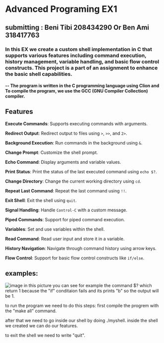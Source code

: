 # Advanced Programing EX1
## submitting : Beni Tibi 208434290 Or Ben Ami 318417763
### In this EX we create a custom shell implementation in C that supports various features including command execution, history management, variable handling, and basic flow control constructs. This project is a part of an assignment to enhance the basic shell capabilities.
#### -- The program is written in the C programming language using Clion and To compile the program, we use the GCC (GNU Compiler Collection) compiler.

## Features

 **Execute Commands**: Supports executing commands with arguments.
 
 **Redirect Output**: Redirect output to files using `>`, `>>`, and `2>`.
 
 **Background Execution**: Run commands in the background using `&`.
 
 **Change Prompt**: Customize the shell prompt.
 
 **Echo Command**: Display arguments and variable values.
 
 **Print Status**: Print the status of the last executed command using `echo $?`.
 
 **Change Directory**: Change the current working directory using `cd`.
 
 **Repeat Last Command**: Repeat the last command using `!!`.
 
 **Exit Shell**: Exit the shell using `quit`.
 
 **Signal Handling**: Handle `Control-C` with a custom message.
 
 **Piped Commands**: Support for piped command execution.
 
 **Variables**: Set and use variables within the shell.
 
 **Read Command**: Read user input and store it in a variable.
 
 **History Navigation**: Navigate through command history using arrow keys.
 
 **Flow Control**: Support for basic flow control constructs like `if/else`.


 

## examples:
 ![image](https://github.com/Benit1/Advanced_Programing_EX1/assets/110784868/9b7448c9-e067-45a2-91d7-f534d034d8d0)
in this picture you can see for example the command $? which return 1 because the "if" conditaion fails and its prints "b"
so the output will be 1.

to run the program we need to do this steps:
first compile the progrem with the "make all" command.

after that we need to go inside our shell by doing ./myshell.
inside the shell we created we can do our features.

to exit the shell we need to write "quit".




 
 
